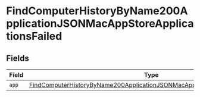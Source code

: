 # FindComputerHistoryByName200ApplicationJSONMacAppStoreApplicationsFailed


## Fields

| Field                                                                                                                                                                                 | Type                                                                                                                                                                                  | Required                                                                                                                                                                              | Description                                                                                                                                                                           |
| ------------------------------------------------------------------------------------------------------------------------------------------------------------------------------------- | ------------------------------------------------------------------------------------------------------------------------------------------------------------------------------------- | ------------------------------------------------------------------------------------------------------------------------------------------------------------------------------------- | ------------------------------------------------------------------------------------------------------------------------------------------------------------------------------------- |
| `app`                                                                                                                                                                                 | [FindComputerHistoryByName200ApplicationJSONMacAppStoreApplicationsFailedApp](../../models/operations/findcomputerhistorybyname200applicationjsonmacappstoreapplicationsfailedapp.md) | :heavy_minus_sign:                                                                                                                                                                    | N/A                                                                                                                                                                                   |